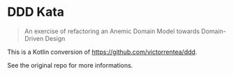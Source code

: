 # DDD Kata

> An exercise of refactoring an Anemic Domain Model towards Domain-Driven Design

This is a Kotlin conversion of https://github.com/victorrentea/ddd.

See the original repo for more informations.
